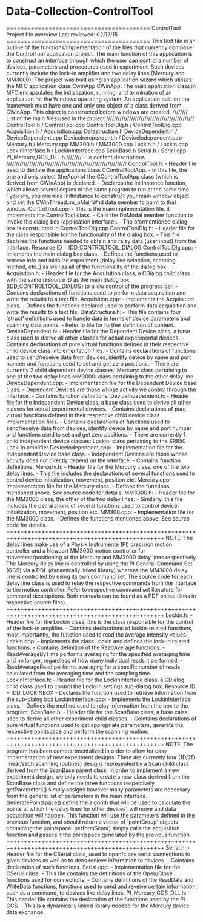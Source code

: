 # Data-Collection-ControlTool
 =========================================      ControlTool Project file overview    	Last reviewed: 02/12/15                                                  =========================================  This text file is an outline of the functions/implementation of the files that currently compose  the ControlTool application project.  The main function of this application is to construct an interface through which the user can control a number of devices, parameters and procedures used in experiment. Such devices currently include  the lock-in amplifier and two delay lines (Mercury and MM3000).  The project was built using an application wizard which utilizes the MFC application class CwinApp  CWinApp: 	The main application class in MFC encapsulates the initialization, running,  	and termination of an application for the Windows operating system. An application  	built on the framework must have one and only one object of a class derived from CWinApp.  	This object is constructed before windows are created.   //////// List of the main files used in the project //////////////////////////////////////////////   	ControlTool.h / ControlTool.cpp 	ControlToolDlg.h / ControlToolDlg.cpp 	Acquisition.h / Acquisition.cpp 	Datastructure.h 	DeviceDependent.h / DeviceDependent.cpp 	DeviceIndependent.h / DeviceIndependent.cpp 	Mercury.h / Mercury.cpp 	MM300.h / MM3000.cpp 	Lockin.h / Lockin.cpp 	LockinInterface.h / LockinInterface.cpp 	ScanBase.h 	Serial.h / Serial.cpp 	PI_Mercury_GCS_DLL.h   //////// File content descriptions ///////////////////////////////////////////////////////////////  ControlTool.h:  	- Header file used to declare the applications class CControlToolApp. 	- In this file, the one and only object (theApp) of the CControlToolApp 	  class (which is derived from CWinApp) is declared. 	- Declares the InitInstance function, which allows several copies of the  	  same program to run at the same time. Typically, you override InitInstance  	  to construct your main window object and set the CWinThread::m_pMainWnd  	  data member to point to that window.   ControlTool.cpp:  	- This is the main implementation file, it implements the ControlTool class.  	- Calls the DoModal member function to invoke the dialog box (application interface). 	- The aformentioned dialog box is constructed in ControlToolDlg.cpp  ControlToolDlg.h:  	- Header file for the class responsible for the functionality of the dialog box. 	- This file declares the functions needed to obtain and relay data (user input)  	  from the interface. Resource ID = IDD_CONTROLTOOL_DIALOG  ControlToolDlg.cpp:  	- Imlements the main dialog box class. 	- Defines the functions used to retrieve info and initialize experiment (delay line  	  selection, scanning method, etc..) as well as all of the functionality of the dialog box  Acquisition.h:  	- Header file for the Acquisition class, a CDialog child class with the same resource ID 	  as the main dialog box (IDD_CONTROLTOOL_DIALOG) to allow control of the progress bar. 	- Contains declarations of functions used to perform data acquisition  	  and write the results to a text file.  Acquisition.cpp:  	- Implements the Acquisition class. 	- Defines the functions declared  used to perform data acquisition  	  and write the results to a text file.  DataStructure.h:  	- This file contains four 'struct' definitions used to handle data in terms of  	  device parameters and scanning data points. 	- Refer to file for further definition of content.  DeviceDependent.h:  	- Header file for the Dependent Device class, a base class used to derive all other classes  	  for actual experimental devices. 	- Contains declarations of pure virtual functions defined in their respective child 	  device class implementation files. 	- Contains declarations of functions used to send/receive data from devices, identify device  	  by name and port number and functions used to set and get zero positions. 	- There are currently 2 child dependent device classes: 		Mercury: class pertaining to one of the two delay lines 		MM3000: class pertaining to the other delay line  DeviceDependent.cpp:  	- Implementation file for the Dependent Device base class. 	- Dependent Devices are those whose activity we control through the interface. 	- Contains function definitions. 	   DeviceIndependent.h:  	- Header file for the Independent Device class, a base class used to derive all other  	  classes for actual experimental devices. 	- Contains declarations of pure virtual functions defined in their respective child 	  device class implementation files. 	- Contains declarations of functions used to send/receive data from devices, identify device  	  by name and port number and functions used to set and get zero positions. 	- There are currently 1 child independent device classes: 		Lockin: class pertaining to the SR850 Lock-in amplifier  DeviceIndependent.cpp:  	- Implementation file for the Independent Device base class. 	- Independent Devices are those whose activity does not directly depend on the interface. 	- Contains function definitions.  Mercury.h:  	- Header file for the Mercury class, one of the two delay lines. 	- This file includes the declarations of several functions used to control device 	  initialization, movement, position etc.  Mercury.cpp:  	- Implementation file for the Mercury class. 	- Defines the functions mentioned above. See source code for details.  MM3000.h:  	- Header file for the MM3000 class, the other of the two delay lines. 	- Similarly, this file includes the declarations of several functions used to control 	  device initialization, movement, position etc.  MM300.cpp:  	- Implementation file for the MM3000 class. 	- Defines the functions mentioned above. See source code for details.  +++++++++++++++++++++++++++++++++++++++++++++++++++++++++++++++++++++++++++++++++++++++++++++++++++  NOTE: The delay lines make use of a Physik Instrumente (PI) precision motion controller 	  and a Newport MM3000 motion controller for movement/positioning of the Mercury and 	  MM3000 delay lines respectively. The Mercury delay line is controlled by using        the PI General Command Set (GCS) via a DDL (dynamically linked library) whereas        the MM3000 delay line is controlled by using its own command set. The source code        for each delay line class is used to relay the respective commands from the interface        to the motion controller. Refer to respective command set literature for command descriptions.       Both manuals can be found as a PDF online (links in respective source files).   +++++++++++++++++++++++++++++++++++++++++++++++++++++++++++++++++++++++++++++++++++++++++++++++++++  Lockin.h:  	- Header file for the Lockin class; this is the class responsible for the control of 	  the lock-in amplifier. 	- Contains declarations of lockin-related functions, most importantly, the function 	  used to read the average intensity values.  Lockin.cpp:  	- Implements the class Lockin and defines the lock-in related functions. 	- Contains definition of the ReadAverage functions. 	- ReadAverageByTime performs averaging for the specified averaging time 	  and no longer, regardless of how many individual reads it performed. 	- ReadAverageRead performs averaging for a specific number of reads  	  calculated from the averaging time and the sampling time.  LockinInterface.h:  	- Header file for the LockinInterface class, a CDialog child class used to control 	  the Lock-In settings sub-dialog box. Resource ID = IDD_LOCKINBOX 	- Declares the function used to retrieve information from the sub-dialog box  LockinInterface.cpp:  	- Implements the LockinInterface class.  	- Defines the method used to relay information from the box to the program.  ScanBase.h:  	- Header file for the ScanBase class, a base calss used to derive all other 	  experiment child classes. 	- Cointains declarations of pure virtual functions used to get appropriate parameters, 	  gererate the respective pointspace and perform the scanning routine.  +++++++++++++++++++++++++++++++++++++++++++++++++++++++++++++++++++++++++++++++++++++++++++++++++++  NOTE: The program has been comptartmentalized in order to allow for easy implementation of new 	  experiment designs. There are currently four (1D/2D linear/sech scanning routines)  	  designs represented by a Scan child class derived from the ScanBase parent class. 	  In order to implement a new experiment design, we only needs to create a new class derived 	  from the ScanBase class and define the three functions respectively.  		getParameters() simply assigns however many parameters are necessary from the generic 		list of parameters in the main interface. 		 		GeneratePointspace() define the algorith that will be used to calculate the points at 		which the delay lines (or other devices) will move and data acquisition will happen. 		This function will use the parameters defined in the previous function, and should return 		a vector of 'pointGroup' objects containing the pointspace.  		performScan() simply calls the acquisition function and passes it the pointspace  		generated by the previous function.  +++++++++++++++++++++++++++++++++++++++++++++++++++++++++++++++++++++++++++++++++++++++++++++++++++    Serial.h:  	- Header file for the CSerial class, used to open/close serial connections to given 	  devices as well as to dens recieve information to devices. 	- Cointains declaration of such functions.  Serial.cpp:  	- Implementation file for the CSerial class.  	- This file contains the definitions of the Open/Close functions used for connections. 	- Contains definitions of the ReadData and WriteData functions, functions used to send 	  and reveive certain information, such as a command, to devices like delay lines.  PI_Mercury_GCS_DLL.h:  	- This header file contains the declaration of the functions used by the PI GCS. 	- This is a dynamically linked library needed for the Mercury device data exchange.  	
